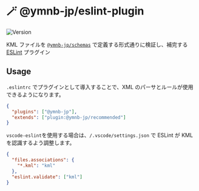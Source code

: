 # 🪄 @ymnb-jp/eslint-plugin

![Version](https://img.shields.io/github/package-json/v/ymnb-jp/eslint-plugin?style=flat-square)

KML ファイルを [`@ymnb-jp/schemas`](https://github.com/ymnb-jp/schemas) で定義する形式通りに検証し、補完する [ESLint](https://eslint.org/) プラグイン

## Usage

`.eslintrc` でプラグインとして導入することで、XML のパーサとルールが使用できるようになります。

```json
{
  "plugins": ["@ymnb-jp"],
  "extends": ["plugin:@ymnb-jp/recommended"]
}
```

`vscode-eslint`を使用する場合は、`/.vscode/settings.json` で ESLint が KML を認識するよう調整します。

```json
{
  "files.associations": {
    "*.kml": "kml"
  },
  "eslint.validate": ["kml"]
}
```
